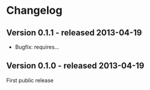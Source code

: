 Changelog
=========

Version 0.1.1 - released 2013-04-19
-------------

* Bugfix: requires...

Version 0.1.0 - released 2013-04-19
-------------

First public release